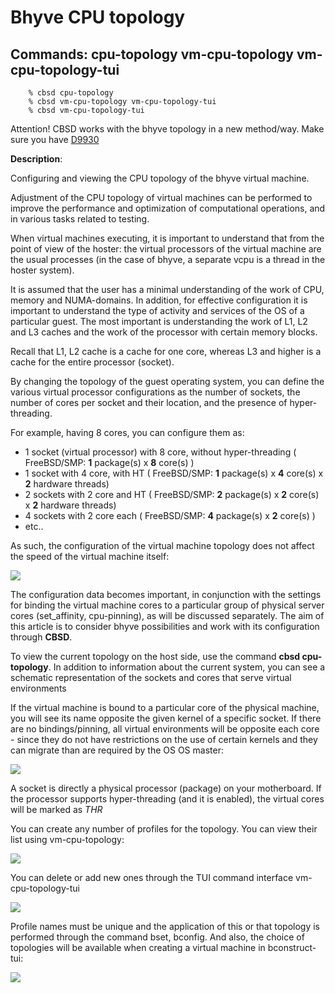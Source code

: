 # Bhyve CPU topology

## Commands: cpu-topology vm-cpu-topology vm-cpu-topology-tui

```
	% cbsd cpu-topology
	% cbsd vm-cpu-topology vm-cpu-topology-tui
	% cbsd vm-cpu-topology-tui
```

Attention! CBSD works with the bhyve topology in a new method/way. Make sure you have [D9930](http://reviews.freebsd.org/D9930)

**Description**:

Configuring and viewing the CPU topology of the bhyve virtual machine.

Adjustment of the CPU topology of virtual machines can be performed to improve the performance and optimization of computational operations, and in various tasks related to testing.

When virtual machines executing, it is important to understand that from the point of view of the hoster: the virtual processors of the virtual machine are the usual processes (in the case of bhyve, a separate vcpu is a thread in the hoster system).

It is assumed that the user has a minimal understanding of the work of CPU, memory and NUMA-domains. In addition, for effective configuration it is important to understand the type of activity and services of the OS of a particular guest. The most important is understanding the work of L1, L2 and L3 caches and the work of the processor with certain memory blocks.

Recall that L1, L2 cache is a cache for one core, whereas L3 and higher is a cache for the entire processor (socket).

By changing the topology of the guest operating system, you can define the various virtual processor configurations as the number of sockets, the number of cores per socket and their location, and the presence of hyper-threading.

For example, having 8 cores, you can configure them as:

- 1 socket (virtual processor) with 8 core, without hyper-threading ( FreeBSD/SMP: **1** package(s) x **8** core(s) )
- 1 socket with 4 core, with HT ( FreeBSD/SMP: **1** package(s) x **4** core(s) x **2** hardware threads)
- 2 sockets with 2 core and HT ( FreeBSD/SMP: **2** package(s) x **2** core(s) x **2** hardware threads)
- 4 sockets with 2 core each ( FreeBSD/SMP: **4** package(s) x **2** core(s) )
- etc..

As such, the configuration of the virtual machine topology does not affect the speed of the virtual machine itself:

![](http://www.bsdstore.ru/img/cpu_topology_intro.png)

The configuration data becomes important, in conjunction with the settings for binding the virtual machine cores to a particular group of physical server cores (set\_affinity, cpu-pinning), as will be discussed separately. The aim of this article is to consider
bhyve possibilities and work with its configuration through **CBSD**.

To view the current topology on the host side, use the command **cbsd cpu-topology**. In addition to information about the current system, you can see a schematic representation of the sockets and cores that serve virtual environments

If the virtual machine is bound to a particular core of the physical machine, you will see its name opposite the given kernel of a specific socket. If there are no bindings/pinning, all virtual environments will be opposite each core - since they do not have restrictions on
the use of certain kernels and they can migrate than are required by the OS OS master:

![](http://www.bsdstore.ru/img/cbsd_cpu_topology1.png)

A socket is directly a physical processor (package) on your motherboard. If the processor supports hyper-threading (and it is enabled), the virtual cores will be marked as _THR_

You can create any number of profiles for the topology. You can view their list using vm-cpu-topology:

![](http://www.bsdstore.ru/img/cbsd_cpu_topology3.png)

You can delete or add new ones through the TUI command interface vm-cpu-topology-tui

![](http://www.bsdstore.ru/img/cbsd_cpu_topology2.png)

Profile names must be unique and the application of this or that topology is performed through the command bset, bconfig. And also, the choice of topologies will be available when creating a virtual machine in bconstruct-tui:

![](http://www.bsdstore.ru/img/cbsd_cpu_topology4.png)

